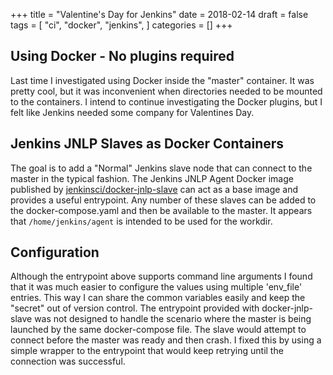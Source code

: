 +++
title = "Valentine's Day for Jenkins"
date = 2018-02-14
draft = false
tags = [
    "ci",
    "docker",
    "jenkins",
]
categories = []
+++

## Using Docker - No plugins required

Last time I investigated using Docker inside the "master" container. It was
pretty cool, but it was inconvenient when directories needed to be mounted to
the containers. I intend to continue investigating the Docker plugins, but I
felt like Jenkins needed some company for Valentines Day.

## Jenkins JNLP Slaves as Docker Containers

The goal is to add a "Normal" Jenkins slave node that can connect to the master
in the typical fashion.  The Jenkins JNLP Agent Docker image published by
[jenkinsci/docker-jnlp-slave](https://github.com/jenkinsci/docker-jnlp-slave)
can act as a base image and provides a useful entrypoint. Any number of these
slaves can be added to the docker-compose.yaml and then be available to the master.
It appears that `/home/jenkins/agent` is intended to be used for the workdir.

## Configuration

Although the entrypoint above supports command line arguments I found that it
was much easier to configure the values using multiple 'env_file' entries. This
way I can share the common variables easily and keep the "secret" out of
version control. The entrypoint provided with docker-jnlp-slave was not
designed to handle the scenario where the master is being launched by the same
docker-compose file. The slave would attempt to connect before the master was
ready and then crash. I fixed this by using a simple wrapper to the entrypoint
that would keep retrying until the connection was successful.
